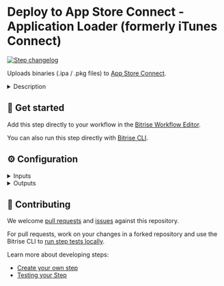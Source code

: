 # Deploy to App Store Connect - Application Loader (formerly iTunes Connect)

[![Step changelog](https://shields.io/github/v/release/bitrise-steplib/steps-deploy-to-itunesconnect-application-loader?include_prereleases&label=changelog&color=blueviolet)](https://github.com/bitrise-steplib/steps-deploy-to-itunesconnect-application-loader/releases)

Uploads binaries (.ipa / .pkg files) to [App Store Connect](https://appstoreconnect.apple.com/).

<details>
<summary>Description</summary>

Upload your binaries to [App Store Connect](https://appstoreconnect.apple.com/) using Apple's Application Loader. You can upload iOS, macOS, or Apple TV apps with the Step. The Step does not upload metadata, screenshots, nor does it submit your app for review. For that, use the **Deploy to App Store Connect with Deliver** Step.

This Step, however, does NOT build your binary: to create an IPA or PKG file, you need the right version of the **Xcode Archive** Step, or any other Step that is capable of building a binary file.

### Configuring the Step

Before you start using this Step, you need to do a couple of things:

* Register an app on the **My Apps** page of App Store Connect. Click on the **plus** sign and select the **New App** option. This requires an **admin** account.
* This Step requires an app signed with App Store Distibution provisioning profile. Make sure that you use the correct code signing files and the correct export method with the Step that builds your binary.
* Every build that you want to push to the App Store Connect must have a unique build and version number pair. Increment either or both before a new deploy to the App Store Connect.

To deploy your app with the Step:
1. Make sure that either the **IPA path** or the **PKG path** input has a valid value. The default value is perfect for most cases: it points to the output generated by the **Xcode Archive** Step.
1. Set up your connection depending on which authentication method you wish to use:
    - Use a previously configured Bitrise Apple Developer connection: Set the **Bitrise Apple Developer Connection** to `automatic` (this is the default setting), `api_key` or `apple_id`.
    - Provide manual Step inputs: Add authentication data depending on which authentication method you wish to use, either Apple ID or API key authentication. Set the **Bitrise Apple Developer Connection** to `off`. Use only one of the authentication methods.
        * For API key: Provide your **API Key: URL** (for example, https://URL/TO/AuthKey_something.p8 or file:///PATH/TO/AuthKey_something.p8) and the **API Key: Issuer ID** inputs.
        * For Apple ID: Use the Apple Developer connection based on Apple ID authentication. If no app-specific password has been added to the used connection, the **Apple ID: App-specific password** Step input will be used. Other authentication-related Step inputs are ignored.

### Troubleshooting

Use only one of the authentication methods, if you add both the Apple ID and the API key inputs the step will fail.

Make sure your Apple ID credentials are correct. Be aware that if you use two-factor authentication, you need to [set up](https://devcenter.bitrise.io/getting-started/configuring-bitrise-steps-that-require-apple-developer-account-data/#setting-up-connection-with-the-apple-id-and-password) a connection with Apple ID.

Always make sure that **Platform** input is set to the correct value.

The Step can also fail if the **Xcode Archive** Step - or any other Step that builds your binary - did not generate an IPA or PKG with a `app-store` export method.

### Useful links

- [Deploying an app to iTunesConnect](https://devcenter.bitrise.io/deploy/ios-deploy/deploying-an-ios-app-to-itunes-connect/)
- [iOS deployment](https://devcenter.bitrise.io/deploy/ios-deploy/ios-deploy-index/)

### Related Steps

- [Deploy to Google Play](https://www.bitrise.io/integrations/steps/google-play-deploy)
- [Xcode Archive & Export for iOS](https://www.bitrise.io/integrations/steps/xcode-archive)
- [Appetize.io deploy](https://www.bitrise.io/integrations/steps/appetize-deploy)
</details>

## 🧩 Get started

Add this step directly to your workflow in the [Bitrise Workflow Editor](https://devcenter.bitrise.io/steps-and-workflows/steps-and-workflows-index/).

You can also run this step directly with [Bitrise CLI](https://github.com/bitrise-io/bitrise).

## ⚙️ Configuration

<details>
<summary>Inputs</summary>

| Key | Description | Flags | Default |
| --- | --- | --- | --- |
| `connection` | The input determines the method used for Apple Service authentication. By default, any enabled Bitrise Apple Developer connection is used and other authentication-related Step inputs are ignored.  There are two types of Apple Developer connection you can enable on Bitrise: one is based on an API key of the App Store Connect API, the other is the Apple ID authentication. You can choose which type of Bitrise Apple Developer connection to use or you can tell the Step to only use Step inputs for authentication: - `automatic`: Use any enabled Apple Developer connection, either based on Apple ID authentication or API key authentication.  Step inputs are only used as a fallback. API key authentication has priority over Apple ID authentication in both cases. - `api_key`: Use the Apple Developer connection based on API key authentication. Authentication-related Step inputs are ignored. - `apple_id`: Use the Apple Developer connection based on Apple ID authentication and the **Application-specific password** Step input. Other authentication-related Step inputs are ignored. - `off`: Do not use any Apple Developer Connection. Only authentication-related Step inputs are considered. | required | `automatic` |
| `api_key_path` | Specify the path in an URL format where your API key is stored. For example: `https://URL/TO/AuthKey_[KEY_ID].p8` or `file:///PATH/TO/AuthKey_[KEY_ID].p8`. **NOTE:** The Step will only recognize the API key if the filename includes the  `KEY_ID` value as shown on the examples above.  You can upload your key on the **Generic File Storage** tab in the Workflow Editor and set the Environment Variable for the file here.  For example: `$BITRISEIO_MYKEY_URL` |  |  |
| `api_issuer` | Issuer ID. Required if **API Key: URL** (`api_key_path`) is specified. |  |  |
| `itunescon_user` | Email for Apple ID login. | sensitive |  |
| `password` | Password for the specified Apple ID. | sensitive |  |
| `app_password` | Use this input if TFA is enabled on the Apple ID but no app-specific password has been added to the used Bitrise Apple ID connection.  **NOTE:** Application-specific passwords can be created on the [AppleID Website](https://appleid.apple.com). It can be used to bypass two-factor authentication. | sensitive |  |
| `ipa_path` | Path to your IPA file to be deployed. **NOTE:** This input or `PKG path` is required. |  | `$BITRISE_IPA_PATH` |
| `pkg_path` | Path to your PKG file to be deployed. **NOTE:** This input or `IPA path` is required. |  | `$BITRISE_PKG_PATH` |
| `platform` | Specify the platform of the file. When `auto` is selected the step uses the `Info.plist` to set the platform. |  | `auto` |
| `retries` | Retry times when failed, set to `0` for infinite retry |  | `10` |
| `altool_options` | Options added to the end of the `altool` call. You can use multiple options, separated by a space character. Example: `--notarize-app --asc-provider" <<provider_id>>` |  |  |
</details>

<details>
<summary>Outputs</summary>
There are no outputs defined in this step
</details>

## 🙋 Contributing

We welcome [pull requests](https://github.com/bitrise-steplib/steps-deploy-to-itunesconnect-application-loader/pulls) and [issues](https://github.com/bitrise-steplib/steps-deploy-to-itunesconnect-application-loader/issues) against this repository.

For pull requests, work on your changes in a forked repository and use the Bitrise CLI to [run step tests locally](https://devcenter.bitrise.io/bitrise-cli/run-your-first-build/).

Learn more about developing steps:

- [Create your own step](https://devcenter.bitrise.io/contributors/create-your-own-step/)
- [Testing your Step](https://devcenter.bitrise.io/contributors/testing-and-versioning-your-steps/)

